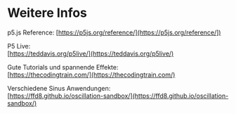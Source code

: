 # Weitere Infos

p5.js Reference:
[https://p5js.org/reference/](https://p5js.org/reference/])

P5 Live:  
[https://teddavis.org/p5live/](https://teddavis.org/p5live/)

Gute Tutorials und spannende Effekte:  
[https://thecodingtrain.com/](https://thecodingtrain.com/)

Verschiedene Sinus Anwendungen:  
[https://ffd8.github.io/oscillation-sandbox/](https://ffd8.github.io/oscillation-sandbox/)
